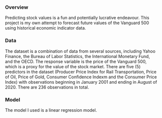 ### Overview
<p>Predicting stock values is a fun and potentially lucrative endeavour.  This project is my own attempt to forecast future values of the 
Vanguard 500 using historical economic indicator data.</p>

### Data
<p>The dataset is a combination of data from several sources, including Yahoo Finance, the Bureau of Labor Statistics, the International 
Monetary Fund, and the OECD.  The response variable is the price of the Vanguard 500, which is a proxy for the value of the stock market.  
There are five (5) predictors in the dataset (Producer Price Index for Rail Transportation, Price of Oil, 
Price of Gold, Consumer Confidence Indexm and the Consumer Price Index) with observations beginning in January 2001 and ending in August of 2020.  
There are 236 observations in total.</p>  

### Model
<p>The model I used is a linear regression model.</p>
